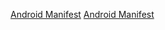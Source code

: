 
<a href="https://hdkslax.github.io/Android/AndroidManifest.html">Android Manifest</a>
<a href="https://hdkslax.github.io/Android/ActivityTransferData.md.html">Android Manifest</a>
